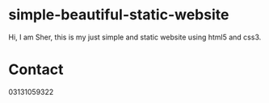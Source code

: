 # simple-beautiful-static-website
Hi, I am Sher, this is my just simple and static website using html5 and css3. 

# Contact
03131059322
